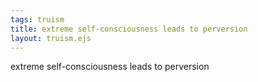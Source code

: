 ```yaml
---
tags: truism
title: extreme self-consciousness leads to perversion
layout: truism.ejs
---
```


extreme self-consciousness leads to perversion